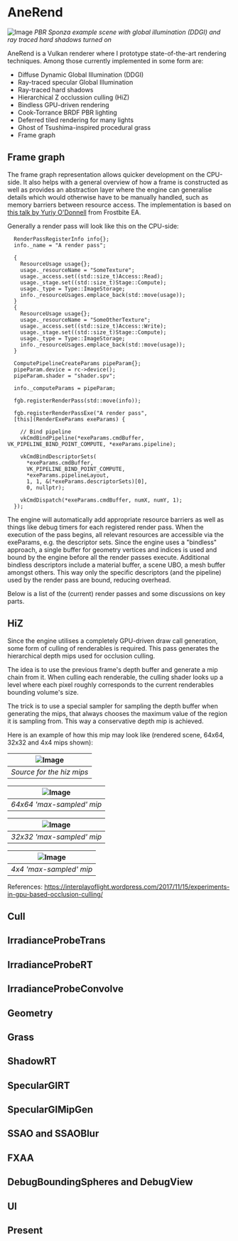 # AneRend

![Image](screenshot1.png)
_PBR Sponza example scene with global illumination (DDGI) and ray traced hard shadows turned on_

AneRend is a Vulkan renderer where I prototype state-of-the-art rendering techniques. Among those currently implemented in some form are:
+ Diffuse Dynamic Global Illumination (DDGI)
+ Ray-traced specular Global Illumination
+ Ray-traced hard shadows
+ Hierarchical Z occlussion culling (HiZ)
+ Bindless GPU-driven rendering 
+ Cook-Torrance BRDF PBR lighting
+ Deferred tiled rendering for many lights
+ Ghost of Tsushima-inspired procedural grass
+ Frame graph

## Frame graph
The frame graph representation allows quicker development on the CPU-side. It also helps with a general overview of how a frame is constructed
as well as provides an abstraction layer where the engine can generalise details which would otherwise have to be manually handled, such as 
memory barriers between resource access. The implementation is based on [this talk by Yuriy O'Donnell](https://www.gdcvault.com/play/1024612/FrameGraph-Extensible-Rendering-Architecture-in)
from Frostbite EA.

Generally a render pass will look like this on the CPU-side:
```
  RenderPassRegisterInfo info{};
  info._name = "A render pass";

  {
    ResourceUsage usage{};
    usage._resourceName = "SomeTexture";
    usage._access.set((std::size_t)Access::Read);
    usage._stage.set((std::size_t)Stage::Compute);
    usage._type = Type::ImageStorage;
    info._resourceUsages.emplace_back(std::move(usage));
  }
  {
    ResourceUsage usage{};
    usage._resourceName = "SomeOtherTexture";
    usage._access.set((std::size_t)Access::Write);
    usage._stage.set((std::size_t)Stage::Compute);
    usage._type = Type::ImageStorage;
    info._resourceUsages.emplace_back(std::move(usage));
  }

  ComputePipelineCreateParams pipeParam{};
  pipeParam.device = rc->device();
  pipeParam.shader = "shader.spv";

  info._computeParams = pipeParam;

  fgb.registerRenderPass(std::move(info));

  fgb.registerRenderPassExe("A render pass",
  [this](RenderExeParams exeParams) {

    // Bind pipeline
    vkCmdBindPipeline(*exeParams.cmdBuffer, VK_PIPELINE_BIND_POINT_COMPUTE, *exeParams.pipeline);

    vkCmdBindDescriptorSets(
      *exeParams.cmdBuffer,
      VK_PIPELINE_BIND_POINT_COMPUTE,
      *exeParams.pipelineLayout,
      1, 1, &(*exeParams.descriptorSets)[0],
      0, nullptr);

    vkCmdDispatch(*exeParams.cmdBuffer, numX, numY, 1);
  });

```

The engine will automatically add appropriate resource barriers as well as things like debug timers for each registered render pass. 
When the execution of the pass begins, all relevant resources are accessible via the exeParams, e.g. the descriptor sets. Since
the engine uses a "bindless" approach, a single buffer for geometry vertices and indices is used and bound by the engine before all the
render passes execute. Additional bindless descriptors include a material buffer, a scene UBO, a mesh buffer amongst others. This way
only the specific descriptors (and the pipeline) used by the render pass are bound, reducing overhead.

Below is a list of the (current) render passes and some discussions on key parts.

## HiZ
Since the engine utilises a completely GPU-driven draw call generation, some form of culling of renderables is required. This pass generates
the hierarchical depth mips used for occlusion culling.

The idea is to use the previous frame's depth buffer and generate a mip chain from it. When culling each renderable, the culling shader
looks up a level where each pixel roughly corresponds to the current renderables bounding volume's size. 

The trick is to use a special sampler for sampling the depth buffer when generating the mips, that always chooses the maximum value of
the region it is sampling from. This way a conservative depth mip is achieved.

Here is an example of how this mip may look like (rendered scene, 64x64, 32x32 and 4x4 mips shown):

| ![Image](screenshots/hiz/hiz_source.png) |
|:--:|
| _Source for the hiz mips_ |

| ![Image](screenshots/hiz/hiz64.png) |
|:--:|
| _64x64 'max-sampled' mip_ |

|![Image](screenshots/hiz/hiz32.png)|
|:--:|
|_32x32 'max-sampled' mip_|

|![Image](screenshots/hiz/hiz4.png)|
|:--:|
|_4x4 'max-sampled' mip_|

References: https://interplayoflight.wordpress.com/2017/11/15/experiments-in-gpu-based-occlusion-culling/

## Cull

## IrradianceProbeTrans

## IrradianceProbeRT

## IrradianceProbeConvolve

## Geometry

## Grass

## ShadowRT

## SpecularGIRT

## SpecularGIMipGen

## SSAO and SSAOBlur

## FXAA

## DebugBoundingSpheres and DebugView

## UI

## Present
